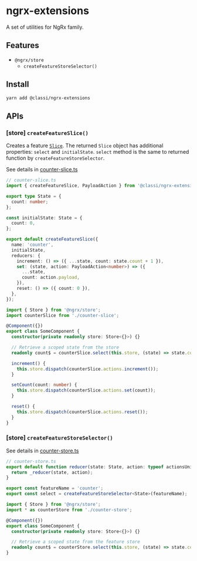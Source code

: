 # ngrx-extensions

A set of utilities for NgRx family.

## Features

- `@ngrx/store`
  - `createFeatureStoreSelector()`

## Install

```sh
yarn add @classi/ngrx-extensions
```

## APIs

### [store] `createFeatureSlice()`

Creates a feature [`Slice`](https://redux-toolkit.js.org/tutorials/basic-tutorial#introducing-createslice).
The returned `Slice` object has additional properties: `select` and `initialState`.
`select` method is the same to returned function by `createFeatureStoreSelector`.

See details in [counter-slice.ts](/projects/demoapp/src/app/ngrx-store/counter-slice.ts)

```ts
// counter-slice.ts
import { createFeatureSlice, PayloadAction } from '@classi/ngrx-extensions';

export type State = {
  count: number;
};

const initialState: State = {
  count: 0,
};

export default createFeatureSlice({
  name: 'counter',
  initialState,
  reducers: {
    increment: () => ({ ...state, count: state.count + 1 }),
    set: (state, action: PayloadAction<number>) => ({
      ...state,
      count: action.payload,
    }),
    reset: () => ({ count: 0 }),
  },
});
```

```ts
import { Store } from '@ngrx/store';
import counterSlice from './counter-slice';

@Component({})
export class SomeComponent {
  constructor(private readonly store: Store<{}>) {}

  // Retrieve a scoped state from the store
  readonly count$ = counterSlice.select(this.store, (state) => state.count);

  increment() {
    this.store.dispatch(counterSlice.actions.increment());
  }

  setCount(count: number) {
    this.store.dispatch(counterSlice.actions.set(count));
  }

  reset() {
    this.store.dispatch(counterSlice.actions.reset());
  }
}
```

### [store] `createFeatureStoreSelector()`

See details in [counter-store.ts](/projects/demoapp/src/app/ngrx-store/counter-store.ts)

```ts
// counter-store.ts
export default function reducer(state: State, action: typeof actionsUnion) {
  return _reducer(state, action);
}

export const featureName = 'counter';
export const select = createFeatureStoreSelector<State>(featureName);
```

```ts
import { Store } from '@ngrx/store';
import * as counterStore from './counter-store';

@Component({})
export class SomeComponent {
  constructor(private readonly store: Store<{}>) {}

  // Retrieve a scoped state from the feature store
  readonly count$ = counterStore.select(this.store, (state) => state.count);
}
```
